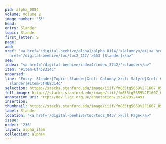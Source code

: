 ```yaml
---
pid: alpha_0884
volume: Volume 2
image_number: '53'
head: 
entry: Slander
topic: Slander
first_letter: S
page: 
add: 
xref: "<a href='/digital-beehive/alpha1/alpha_0114/'>Calumny</a>|<a href='/digital-beehive/alpha4/alpha_0830/'>Satyre</a>|<a
  href='/digital-beehive/toc/toc2_147/'>653 [Slander]</a>"
see: 
index: "<a href='/digital-beehive/index4/index_3742/'>slander</a>"
item: "#item-6f4b8314c"
unparsed: 
line: 'Entry: Slander|Topic: Slander|Xref: Calumny|Xref: Satyre|Xref: 653 [Slander]|Index:
  slander|#item-6f4b8314c'
selection: https://stacks.stanford.edu/image/iiif/fm855tg5659%2F1607_0520/299,3810,3030,608/full/0/default.jpg
full_image: https://stacks.stanford.edu/image/iiif/fm855tg5659%2F1607_0520/full/full/0/default.jpg
annotation_uri: http://dev.llgc.org.uk/annotation/1532029524491
insertion: 
thumbnail: https://stacks.stanford.edu/image/iiif/fm855tg5659%2F1607_0520/299,3810,600,180/250,/0/default.jpg
label: Slander
location: "<a href='/digital-beehive/toc/toc2_043/'>Full Page</a>"
issue: 
order: '236'
layout: alpha_item
collection: alpha4
---
```

